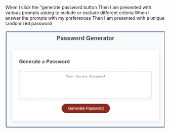 When I click the "generate password button
Then I am presented with various prompts asking to include or exclude different criteria
When I answer the prompts with my preferences 
Then I am presented with a unique randomized password



<img src="assets/images/Screen Shot 2023-07-20 at 4.21.54 PM.png" alt="mock-up of random password generator. A white background with a red button that says password generator, and a box where the password will be presented">

